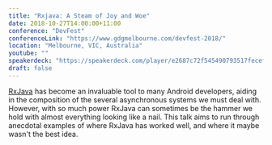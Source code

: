 ```yaml
---
title: "Rxjava: A Steam of Joy and Woe"
date: 2018-10-27T14:00:00+11:00
conference: "DevFest"
conferenceLink: "https://www.gdgmelbourne.com/devfest-2018/"
location: "Melbourne, VIC, Australia"
youtube: ""
speakerdeck: "https://speakerdeck.com/player/e2687c72f545490793517fecefb87d61"
draft: false
---
```


[RxJava](https://github.com/ReactiveX/RxJava) has become an invaluable tool to many Android
developers, aiding in the composition of the several asynchronous systems we must deal with.
However, with so much power RxJava can sometimes be the hammer we hold with almost everything
looking like a nail. This talk aims to run through anecdotal examples of where RxJava has
worked well, and where it maybe wasn't the best idea.
